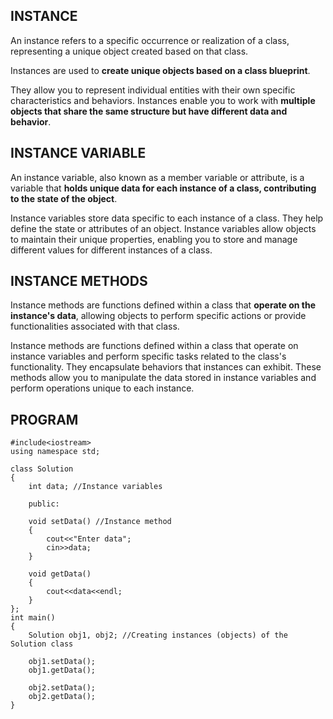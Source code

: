 ## INSTANCE
An instance refers to a specific occurrence or realization of a class, representing a unique object created based on that class.

Instances are used to **create unique objects based on a class blueprint**. 

They allow you to represent individual entities with their own specific characteristics and behaviors. Instances enable you to work with **multiple objects that share the same structure but have different data and behavior**.

## INSTANCE VARIABLE
An instance variable, also known as a member variable or attribute, is a variable that **holds unique data for each instance of a class, contributing to the state of the object**.

Instance variables store data specific to each instance of a class. They help define the state or attributes of an object. Instance variables allow objects to maintain their unique properties, enabling you to store and manage different values for different instances of a class.

## INSTANCE METHODS
Instance methods are functions defined within a class that **operate on the instance's data**, allowing objects to perform specific actions or provide functionalities associated with that class.

Instance methods are functions defined within a class that operate on instance variables and perform specific tasks related to the class's functionality. They encapsulate behaviors that instances can exhibit. These methods allow you to manipulate the data stored in instance variables and perform operations unique to each instance.

## PROGRAM

```
#include<iostream>
using namespace std;

class Solution
{
    int data; //Instance variables
    
    public:
    
    void setData() //Instance method
    {
        cout<<"Enter data";
        cin>>data;
    }
    
    void getData()
    {
        cout<<data<<endl;
    }
};
int main()
{
    Solution obj1, obj2; //Creating instances (objects) of the Solution class 
    
    obj1.setData();
    obj1.getData();
    
    obj2.setData();
    obj2.getData();
}
```
